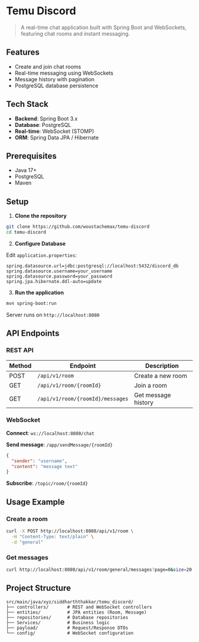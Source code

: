 # Temu Discord 

> A real-time chat application built with Spring Boot and WebSockets, featuring chat rooms and instant messaging.

## Features

- Create and join chat rooms
- Real-time messaging using WebSockets
- Message history with pagination
- PostgreSQL database persistence

## Tech Stack

- **Backend**: Spring Boot 3.x
- **Database**: PostgreSQL
- **Real-time**: WebSocket (STOMP)
- **ORM**: Spring Data JPA / Hibernate

## Prerequisites

- Java 17+
- PostgreSQL
- Maven

## Setup

1. **Clone the repository**
```bash
git clone https://github.com/woustachemax/temu-discord
cd temu-discord
```

2. **Configure Database**

Edit `application.properties`:
```properties
spring.datasource.url=jdbc:postgresql://localhost:5432/discord_db
spring.datasource.username=your_username
spring.datasource.password=your_password
spring.jpa.hibernate.ddl-auto=update
```

3. **Run the application**
```bash
mvn spring-boot:run
```

Server runs on `http://localhost:8080`

## API Endpoints

### REST API

| Method | Endpoint | Description |
|--------|----------|-------------|
| POST | `/api/v1/room` | Create a new room |
| GET | `/api/v1/room/{roomId}` | Join a room |
| GET | `/api/v1/room/{roomId}/messages` | Get message history |

### WebSocket

**Connect**: `ws://localhost:8080/chat`

**Send message**: `/app/sendMessage/{roomId}`
```json
{
  "sender": "username",
  "content": "message text"
}
```

**Subscribe**: `/topic/room/{roomId}`

## Usage Example

### Create a room
```bash
curl -X POST http://localhost:8080/api/v1/room \
  -H "Content-Type: text/plain" \
  -d "general"
```

### Get messages
```bash
curl http://localhost:8080/api/v1/room/general/messages?page=0&size=20
```

## Project Structure

```
src/main/java/xyz/siddharththakkar/temu_discord/
├── controllers/       # REST and WebSocket controllers
├── entities/          # JPA entities (Room, Message)
├── repositories/      # Database repositories
├── Services/          # Business logic
├── payload/           # Request/Response DTOs
└── config/            # WebSocket configuration
```
